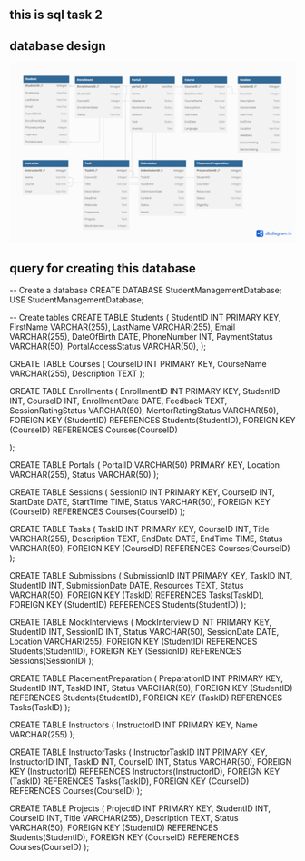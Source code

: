 ## this is sql task 2

## database design

![ ](/Sql%20task%202.png)

## query for creating this database

-- Create a database
CREATE DATABASE StudentManagementDatabase;
USE StudentManagementDatabase;

-- Create tables
CREATE TABLE Students (
StudentID INT PRIMARY KEY,
FirstName VARCHAR(255),
LastName VARCHAR(255),
Email VARCHAR(255),
DateOfBirth DATE,
PhoneNumber INT,
PaymentStatus VARCHAR(50),
PortalAccessStatus VARCHAR(50),
);

CREATE TABLE Courses (
CourseID INT PRIMARY KEY,
CourseName VARCHAR(255),
Description TEXT
);

CREATE TABLE Enrollments (
EnrollmentID INT PRIMARY KEY,
StudentID INT,
CourseID INT,
EnrollmentDate DATE,
Feedback TEXT,
SessionRatingStatus VARCHAR(50),
MentorRatingStatus VARCHAR(50),
FOREIGN KEY (StudentID) REFERENCES Students(StudentID),
FOREIGN KEY (CourseID) REFERENCES Courses(CourseID)

);

CREATE TABLE Portals (
PortalID VARCHAR(50) PRIMARY KEY,
Location VARCHAR(255),
Status VARCHAR(50)
);

CREATE TABLE Sessions (
SessionID INT PRIMARY KEY,
CourseID INT,
StartDate DATE,
StartTime TIME,
Status VARCHAR(50),
FOREIGN KEY (CourseID) REFERENCES Courses(CourseID)
);

CREATE TABLE Tasks (
TaskID INT PRIMARY KEY,
CourseID INT,
Title VARCHAR(255),
Description TEXT,
EndDate DATE,
EndTime TIME,
Status VARCHAR(50),
FOREIGN KEY (CourseID) REFERENCES Courses(CourseID)
);

CREATE TABLE Submissions (
SubmissionID INT PRIMARY KEY,
TaskID INT,
StudentID INT,
SubmissionDate DATE,
Resources TEXT,
Status VARCHAR(50),
FOREIGN KEY (TaskID) REFERENCES Tasks(TaskID),
FOREIGN KEY (StudentID) REFERENCES Students(StudentID)
);

CREATE TABLE MockInterviews (
MockInterviewID INT PRIMARY KEY,
StudentID INT,
SessionID INT,
Status VARCHAR(50),
SessionDate DATE,
Location VARCHAR(255),
FOREIGN KEY (StudentID) REFERENCES Students(StudentID),
FOREIGN KEY (SessionID) REFERENCES Sessions(SessionID)
);

CREATE TABLE PlacementPreparation (
PreparationID INT PRIMARY KEY,
StudentID INT,
TaskID INT,
Status VARCHAR(50),
FOREIGN KEY (StudentID) REFERENCES Students(StudentID),
FOREIGN KEY (TaskID) REFERENCES Tasks(TaskID)
);

CREATE TABLE Instructors (
InstructorID INT PRIMARY KEY,
Name VARCHAR(255)
);

CREATE TABLE InstructorTasks (
InstructorTaskID INT PRIMARY KEY,
InstructorID INT,
TaskID INT,
CourseID INT,
Status VARCHAR(50),
FOREIGN KEY (InstructorID) REFERENCES Instructors(InstructorID),
FOREIGN KEY (TaskID) REFERENCES Tasks(TaskID),
FOREIGN KEY (CourseID) REFERENCES Courses(CourseID)
);

CREATE TABLE Projects (
ProjectID INT PRIMARY KEY,
StudentID INT,
CourseID INT,
Title VARCHAR(255),
Description TEXT,
Status VARCHAR(50),
FOREIGN KEY (StudentID) REFERENCES Students(StudentID),
FOREIGN KEY (CourseID) REFERENCES Courses(CourseID)
);
